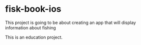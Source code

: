 # fisk-book-ios

This project is going to be about creating an app that will display information about fishing

This is an education project.
